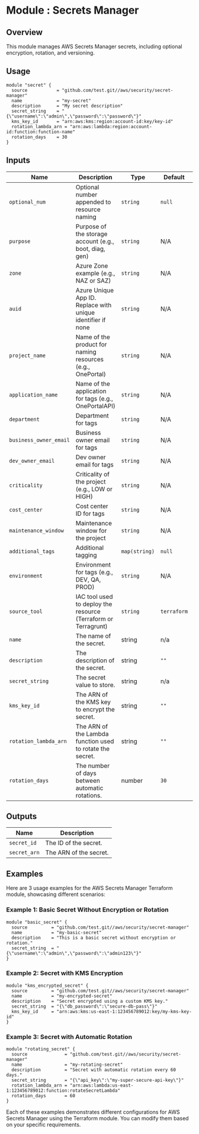# Module : Secrets Manager

## Overview

This module manages AWS Secrets Manager secrets, including optional encryption, rotation, and versioning.

## Usage

```hcl
module "secret" {
  source           = "github.com/test.git//aws/security/secret-manager"
  name             = "my-secret"
  description      = "My secret description"
  secret_string    = "{\"username\":\"admin\",\"password\":\"password\"}"
  kms_key_id       = "arn:aws:kms:region:account-id:key/key-id"
  rotation_lambda_arn = "arn:aws:lambda:region:account-id:function:function-name"
  rotation_days    = 30
}
```
## Inputs

| Name               | Description                                             | Type   | Default | Required |
|--------------------|---------------------------------------------------------|--------|---------|----------|
| `optional_num`        | Optional number appended to resource naming                 | `string`    | `null`  | No       |
| `purpose`             | Purpose of the storage account (e.g., boot, diag, gen)       | `string`    | N/A     | Yes      |
| `zone`                | Azure Zone example (e.g., NAZ or SAZ)                       | `string`    | N/A     | Yes      |
| `auid`                | Azure Unique App ID. Replace with unique identifier if none | `string`    | N/A     | Yes      |
| `project_name`        | Name of the product for naming resources (e.g., OnePortal)  | `string`    | N/A     | Yes      |
| `application_name`    | Name of the application for tags (e.g., OnePortalAPI)       | `string`    | N/A     | Yes      |
| `department`          | Department for tags                                          | `string`    | N/A     | Yes      |
| `business_owner_email`| Business owner email for tags                               | `string`    | N/A     | Yes      |
| `dev_owner_email`     | Dev owner email for tags                                    | `string`    | N/A     | Yes      |
| `criticality`         | Criticality of the project (e.g., LOW or HIGH)              | `string`    | N/A     | Yes      |
| `cost_center`         | Cost center ID for tags                                     | `string`    | N/A     | Yes      |
| `maintenance_window`  | Maintenance window for the project                          | `string`    | N/A     | Yes      |
| `additional_tags`     | Additional tagging                                          | `map(string)`| `null`  | No       |
| `environment`         | Environment for tags (e.g., DEV, QA, PROD)                  | `string`    | N/A     | Yes      |
| `source_tool`         | IAC tool used to deploy the resource (Terraform or Terragrunt) | `string`    | `terraform` | No   |
| `name`             | The name of the secret.                                  | string | n/a     | yes      |
| `description`      | The description of the secret.                           | string | `""`    | no       |
| `secret_string`    | The secret value to store.                               | string | n/a     | yes      |
| `kms_key_id`       | The ARN of the KMS key to encrypt the secret.            | string | `""`    | no       |
| `rotation_lambda_arn` | The ARN of the Lambda function used to rotate the secret. | string | `""`    | no       |
| `rotation_days`    | The number of days between automatic rotations.          | number | `30`    | no       |

## Outputs

| Name         | Description                         |
|--------------|-------------------------------------|
| `secret_id`  | The ID of the secret.               |
| `secret_arn` | The ARN of the secret.              |

## Examples
Here are 3 usage examples for the AWS Secrets Manager Terraform module, showcasing different scenarios:

### Example 1: Basic Secret Without Encryption or Rotation
```hcl
module "basic_secret" {
  source         = "github.com/test.git//aws/security/secret-manager"
  name           = "my-basic-secret"
  description    = "This is a basic secret without encryption or rotation."
  secret_string  = "{\"username\":\"admin\",\"password\":\"admin123\"}"
}
```
### Example 2: Secret with KMS Encryption
```hcl
module "kms_encrypted_secret" {
  source         = "github.com/test.git//aws/security/secret-manager"
  name           = "my-encrypted-secret"
  description    = "Secret encrypted using a custom KMS key."
  secret_string  = "{\"db_password\":\"secure-db-pass\"}"
  kms_key_id     = "arn:aws:kms:us-east-1:123456789012:key/my-kms-key-id"
}
```
### Example 3: Secret with Automatic Rotation
```hcl
module "rotating_secret" {
  source              = "github.com/test.git//aws/security/secret-manager"
  name                = "my-rotating-secret"
  description         = "Secret with automatic rotation every 60 days."
  secret_string       = "{\"api_key\":\"my-super-secure-api-key\"}"
  rotation_lambda_arn = "arn:aws:lambda:us-east-1:123456789012:function:rotateSecretLambda"
  rotation_days       = 60
}
```
Each of these examples demonstrates different configurations for AWS Secrets Manager using the Terraform module. You can modify them based on your specific requirements.